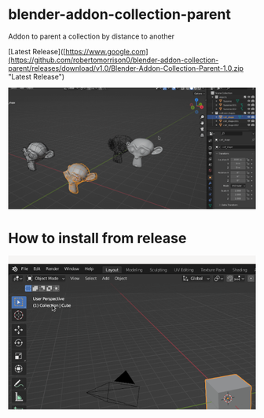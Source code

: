 # blender-addon-collection-parent
Addon to parent a collection by distance to another

[Latest Release]([https://www.google.com](https://github.com/robertomorrison0/blender-addon-collection-parent/releases/download/v1.0/Blender-Addon-Collection-Parent-1.0.zip "Latest Release")

![](https://github.com/robertomorrison0/blender-addon-collection-parent/blob/main/gifs/usage_addon.gif)

# How to install from release
![](https://github.com/robertomorrison0/blender-addon-collection-parent/blob/main/gifs/install_addon.gif)


